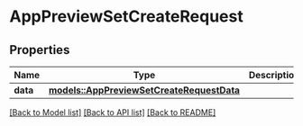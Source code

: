 # AppPreviewSetCreateRequest

## Properties

Name | Type | Description | Notes
------------ | ------------- | ------------- | -------------
**data** | [**models::AppPreviewSetCreateRequestData**](AppPreviewSetCreateRequest_data.md) |  | 

[[Back to Model list]](../README.md#documentation-for-models) [[Back to API list]](../README.md#documentation-for-api-endpoints) [[Back to README]](../README.md)


